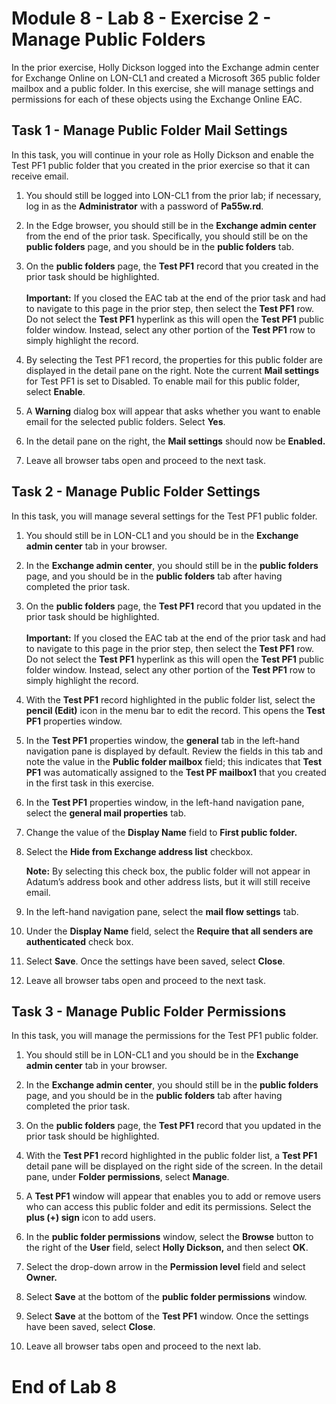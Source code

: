 # Module 8 - Lab 8 - Exercise 2 - Manage Public Folders

In the prior exercise, Holly Dickson logged into the Exchange admin center for
Exchange Online on LON-CL1 and created a Microsoft 365 public folder mailbox and
a public folder. In this exercise, she will manage settings and permissions for
each of these objects using the Exchange Online EAC.

## Task 1 - Manage Public Folder Mail Settings

In this task, you will continue in your role as Holly Dickson and enable the
Test PF1 public folder that you created in the prior exercise so that it can
receive email.

1.  You should still be logged into LON-CL1 from the prior lab; if necessary,
    log in as the **Administrator** with a password of **Pa55w.rd**.

2.  In the Edge browser, you should still be in the **Exchange admin center**
    from the end of the prior task. Specifically, you should still be on the
    **public folders** page, and you should be in the **public folders** tab.

3.  On the **public folders** page, the **Test PF1** record that you created in
    the prior task should be highlighted.  
    ‎  
    ‎**Important:** If you closed the EAC tab at the end of the prior task and
    had to navigate to this page in the prior step, then select the **Test PF1**
    row. Do not select the **Test PF1** hyperlink as this will open the **Test
    PF1** public folder window. Instead, select any other portion of the **Test
    PF1** row to simply highlight the record.

4.  By selecting the Test PF1 record, the properties for this public folder are
    displayed in the detail pane on the right. Note the current **Mail
    settings** for Test PF1 is set to Disabled. To enable mail for this public
    folder, select **Enable**.

5.  A **Warning** dialog box will appear that asks whether you want to enable
    email for the selected public folders. Select **Yes**.

6.  In the detail pane on the right, the **Mail settings** should now be
    **Enabled.**

7.  Leave all browser tabs open and proceed to the next task.

## Task 2 - Manage Public Folder Settings

In this task, you will manage several settings for the Test PF1 public folder.

1.  You should still be in LON-CL1 and you should be in the **Exchange admin
    center** tab in your browser.

2.  In the **Exchange admin center**, you should still be in the **public
    folders** page, and you should be in the **public folders** tab after having
    completed the prior task.

3.  On the **public folders** page, the **Test PF1** record that you updated in
    the prior task should be highlighted.  
    ‎  
    ‎**Important:** If you closed the EAC tab at the end of the prior task and
    had to navigate to this page in the prior step, then select the **Test PF1**
    row. Do not select the **Test PF1** hyperlink as this will open the **Test
    PF1** public folder window. Instead, select any other portion of the **Test
    PF1** row to simply highlight the record.

4.  With the **Test PF1** record highlighted in the public folder list, select
    the **pencil (Edit)** icon in the menu bar to edit the record. This opens
    the **Test PF1** properties window.

5.  In the **Test PF1** properties window, the **general** tab in the left-hand
    navigation pane is displayed by default. Review the fields in this tab and
    note the value in the **Public folder mailbox** field; this indicates that
    **Test PF1** was automatically assigned to the **Test PF mailbox1** that you
    created in the first task in this exercise.

6.  In the **Test PF1** properties window, in the left-hand navigation pane,
    select the **general mail properties** tab.

7.  Change the value of the **Display Name** field to **First public folder.**

8.  Select the **Hide from Exchange address list** checkbox.  
      
    **Note:** By selecting this check box, the public folder will not appear in
    Adatum’s address book and other address lists, but it will still receive
    email.

9.  In the left-hand navigation pane, select the **mail flow settings** tab.

10. Under the **Display Name** field, select the **Require that all senders are
    authenticated** check box.

11. Select **Save**. Once the settings have been saved, select **Close**.

12. Leave all browser tabs open and proceed to the next task.

## Task 3 - Manage Public Folder Permissions

In this task, you will manage the permissions for the Test PF1 public folder.

1.  You should still be in LON-CL1 and you should be in the **Exchange admin
    center** tab in your browser.

2.  In the **Exchange admin center**, you should still be in the **public
    folders** page, and you should be in the **public folders** tab after having
    completed the prior task.

3.  On the **public folders** page, the **Test PF1** record that you updated in
    the prior task should be highlighted.

4.  With the **Test PF1** record highlighted in the public folder list, a **Test
    PF1** detail pane will be displayed on the right side of the screen. In the
    detail pane, under **Folder permissions**, select **Manage**.

5.  A **Test PF1** window will appear that enables you to add or remove users
    who can access this public folder and edit its permissions. Select the
    **plus (+) sign** icon to add users.

6.  In the **public folder permissions** window, select the **Browse** button to
    the right of the **User** field, select **Holly Dickson,** and then select
    **OK**.

7.  Select the drop-down arrow in the **Permission level** field and select
    **Owner.**

8.  Select **Save** at the bottom of the **public folder permissions** window.

9.  Select **Save** at the bottom of the **Test PF1** window. Once the settings
    have been saved, select **Close**.

10. Leave all browser tabs open and proceed to the next lab.

# End of Lab 8
